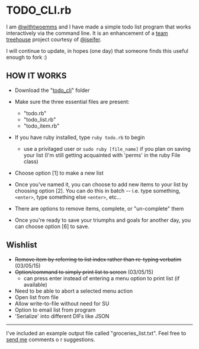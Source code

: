 # TODO\_CLI.rb


I am [@withtwoemms](https://twitter.com/withtwoemms) and I have made a simple todo list program that works interactively via the command line. It is an enhancement of a [team treehouse](http://teamtreehouse.com) project courtesy of [@jseifer](https://twitter.com/jseifer).

I will continue to update, in hopes (one day) that someone finds this useful enough to fork :)


## HOW IT WORKS

- Download the "[todo\_cli](https://github.com/withtwoemms/todo_cli)" folder
- Make sure the three essential files are present:

    * "todo.rb"
    * "todo_list.rb"
    * "todo_item.rb"
* If you have ruby installed, type ```ruby todo.rb``` to begin
    * use a privilaged user or ```sudo ruby [file_name]``` if you plan on saving your list (I'm still getting acquainted with 
'perms' in the ruby File class)

* Choose option [1] to make a new list
* Once you've named it, you can choose to add new items to your list by choosing option [2]. You can do this in batch -- i.e. 
type something, ```<enter>```, type something else ```<enter>```, etc...
* There are options to remove items, complete, or "un-complete" them
* Once you're ready to save your triumphs and goals for another day, you can choose option [6] to save. 

## Wishlist

* ~~Remove item by referring to list index rather than re-typing verbatim~~ (03/05/15)
* ~~Option/command to simply print list to screen~~ (03/05/15)
    * can press enter instead of entering a menu option to print list (if available)
* Need to be able to abort a selected menu action  
* Open list from file
* Allow write-to-file without need for SU
* Option to email list from program 
* 'Serialize' into different DIFs like JSON

---
I've included an example output file called "groceries\_list.txt". Feel free to [send me](mailto:withtwoemms@gmail.com) comments o
r suggestions.
